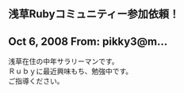 ## 浅草Rubyコミュニティー参加依頼！

## Oct 6, 2008 From: pikky3@m...

浅草在住の中年サラリーマンです。  
Ｒｕｂｙに最近興味もち、勉強中です。  
ご指導ください。

